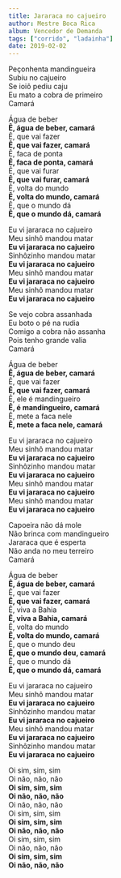 ```yaml
---
title: Jararaca no cajueiro
author: Mestre Boca Rica
album: Vencedor de Demanda
tags: ["corrido", "ladainha"]
date: 2019-02-02
---
```


Peçonhenta mandingueira  
Subiu no cajueiro  
Se ioiô pediu caju  
Eu mato a cobra de primeiro  
Camará

Água de beber  
**Ê, água de beber, camará**  
Ê, que vai fazer  
**Ê, que vai fazer, camará**  
Ê, faca de ponta  
**Ê, faca de ponta, camará**  
Ê, que vai furar  
**Ê, que vai furar, camará**  
Ê, volta do mundo  
**Ê, volta do mundo, camará**  
Ê, que o mundo dá  
**Ê, que o mundo dá, camará**

Eu vi jararaca no cajueiro  
Meu sinhô mandou matar  
**Eu vi jararaca no cajueiro**  
Sinhôzinho mandou matar  
**Eu vi jararaca no cajueiro**  
Meu sinhô mandou matar  
**Eu vi jararaca no cajueiro**  
Meu sinhô mandou matar  
**Eu vi jararaca no cajueiro**

Se vejo cobra assanhada  
Eu boto o pé na rudia  
Comigo a cobra não assanha  
Pois tenho grande valia  
Camará

Água de beber  
**Ê, água de beber, camará**  
Ê, que vai fazer  
**Ê, que vai fazer, camará**  
Ê, ele é mandingueiro  
**Ê, é mandingueiro, camará**  
Ê, mete a faca nele  
**Ê, mete a faca nele, camará**

Eu vi jararaca no cajueiro  
Meu sinhô mandou matar  
**Eu vi jararaca no cajueiro**  
Sinhôzinho mandou matar  
**Eu vi jararaca no cajueiro**  
Meu sinhô mandou matar  
**Eu vi jararaca no cajueiro**  
Meu sinhô mandou matar  
**Eu vi jararaca no cajueiro**

Capoeira não dá mole  
Não brinca com mandingueiro  
Jararaca que é esperta  
Não anda no meu terreiro  
Camará

Água de beber  
**Ê, água de beber, camará**  
Ê, que vai fazer  
**Ê, que vai fazer, camará**  
Ê, viva a Bahia  
**Ê, viva a Bahia, camará**  
Ê, volta do mundo  
**Ê, volta do mundo, camará**  
Ê, que o mundo deu  
**Ê, que o mundo deu, camará**  
Ê, que o mundo dá  
**Ê, que o mundo dá, camará**

Eu vi jararaca no cajueiro  
Meu sinhô mandou matar  
**Eu vi jararaca no cajueiro**  
Sinhôzinho mandou matar  
**Eu vi jararaca no cajueiro**  
Meu sinhô mandou matar  
**Eu vi jararaca no cajueiro**  
Sinhôzinho mandou matar  
**Eu vi jararaca no cajueiro**

Oi sim, sim, sim  
Oi não, não, não  
**Oi sim, sim, sim**  
**Oi não, não, não**  
Oi não, não, não  
Oi sim, sim, sim  
**Oi sim, sim, sim**  
**Oi não, não, não**  
Oi sim, sim, sim  
Oi não, não, não  
**Oi sim, sim, sim**  
**Oi não, não, não**
